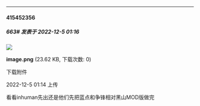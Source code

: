 

*****

####  415452356  
##### 663#       发表于 2022-12-5 01:16

<img src="https://img.saraba1st.com/forum/202212/05/011450f0ss07i0ix08s6i0.png" referrerpolicy="no-referrer">

<strong>image.png</strong> (23.62 KB, 下载次数: 0)

下载附件

2022-12-5 01:14 上传

看看inhuman先出还是他们先把蓝点和争锋相对黑山MOD版做完

